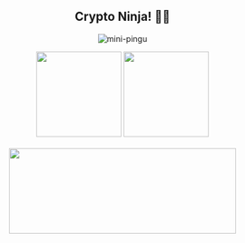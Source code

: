 <div align="center">

## Crypto Ninja! 🥷🏻

<p align="center"> <img src="https://komarev.com/ghpvc/?username=ace-contributor&label=Profile%20views&color=0e75b6&style=plastic" alt="mini-pingu" /> </p>

<img height="150px" src="https://github-readme-stats.vercel.app/api?username=ace-contributor&count_private=true&private=true&show_icons=true&theme=vue-dark&bg_color=0,243848,34495E,2B3842">
<img height="150px" src="https://github-readme-stats.vercel.app/api/top-langs/?username=ace-contributor&theme=vue-dark&layout=compact&bg_color=0,243848,34495E,2B3842&private=true">
<br></br>

<a href="https://github.com/ace-contributor/ninja.finance">
  <img height="150px" width="400px" src="https://github-readme-stats.vercel.app/api/pin/?username=ace-contributor&repo=ninja.finance&theme=vue-dark&bg_color=0,243848,34495E,2B3842">
</a>
<br />
</div>
